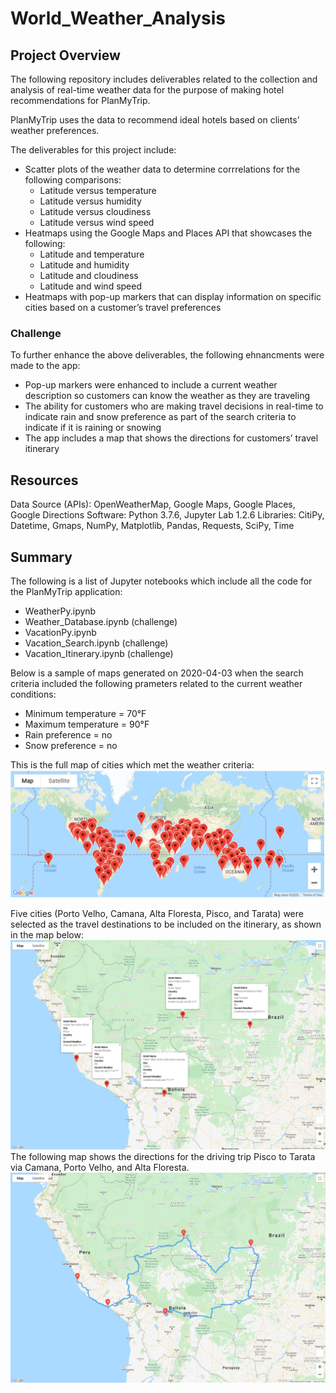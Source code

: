 # World_Weather_Analysis
## Project Overview

The following repository includes deliverables related to the collection and analysis of real-time weather data for the purpose of making hotel recommendations for PlanMyTrip.

PlanMyTrip uses the data to recommend ideal hotels based on clients’ weather preferences.

The deliverables for this project include:
* Scatter plots of the weather data to determine corrrelations for the following comparisons:
    * Latitude versus temperature
    * Latitude versus humidity
    * Latitude versus cloudiness
    * Latitude versus wind speed
* Heatmaps using the Google Maps and Places API that showcases the following:
    * Latitude and temperature
    * Latitude and humidity
    * Latitude and cloudiness
    * Latitude and wind speed
* Heatmaps with pop-up markers that can display information on specific cities based on a customer’s travel preferences

### Challenge
To further enhance the above deliverables, the following ehnancments were made to the app:
* Pop-up markers were enhanced to include a current weather description so customers can know the weather as they are traveling
* The ability for customers who are making travel decisions in real-time to indicate rain and snow preference as part of the search criteria to indicate if it is raining or snowing
* The app includes a map that shows the directions for customers’ travel itinerary


## Resources
Data Source (APIs): OpenWeatherMap, Google Maps, Google Places, Google Directions
Software: Python 3.7.6, Jupyter Lab 1.2.6
Libraries: CitiPy, Datetime, Gmaps, NumPy, Matplotlib, Pandas, Requests,  SciPy, Time


## Summary
The following is a list of Jupyter notebooks which include all the code for the PlanMyTrip application:
* WeatherPy.ipynb
* Weather_Database.ipynb (challenge)
* VacationPy.ipynb
* Vacation_Search.ipynb (challenge)
* Vacation_Itinerary.ipynb (challenge)

Below is a sample of maps generated on 2020-04-03 when the search criteria included the following prameters related to the current weather conditions:
* Minimum temperature = 70°F
* Maximum temperature = 90°F
* Rain preference = no
* Snow preference = no

This is the full map of cities which met the weather criteria:
![](https://github.com/karenbennis/World_Weather_Analysis/blob/master/images/WeatherPy_vacation_map.png)


Five cities (Porto Velho, Camana, Alta Floresta, Pisco, and Tarata) were selected as the travel destinations to be included on the itinerary, as shown in the map below:
![](https://github.com/karenbennis/World_Weather_Analysis/blob/master/images/WeatherPy_travel_map_markers.png)
The following map shows the directions for the driving trip Pisco to Tarata via Camana, Porto Velho, and Alta Floresta.
![](https://github.com/karenbennis/World_Weather_Analysis/blob/master/images/WeatherPy_travel_map.png)
